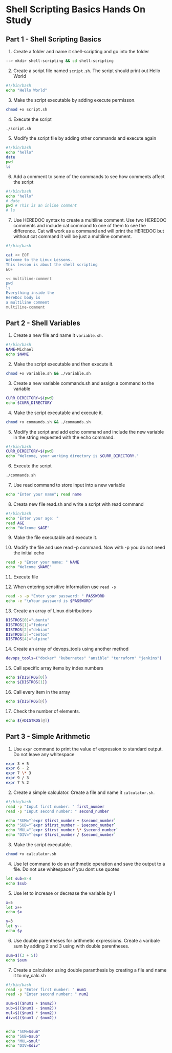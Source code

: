 # Shell Scripting Basics Hands On Study
## Part 1 - Shell Scripting Basics
1. Create a folder and name it shell-scripting and go into the folder

```bash
--> mkdir shell-scripting && cd shell-scripting
```
2. Create a script file named `script.sh`. The script should print out Hello World

```bash
#!/bin/bash
echo "Hello World"
```
3. Make the script executable by adding execute permisson.

```bash
chmod +x script.sh
```
4. Execute the script
```bash
./script.sh
```

5. Modify the script file by adding other commands and execute again

```bash
#!/bin/bash
echo "hello"
date
pwd
ls
```

6. Add a comment to some of the commands to see how comments affect the script

```bash
#!/bin/bash
echo "hello"
# date
pwd # This is an inline comment
# ls
```
7. Use HEREDOC syntax to create a multiline comment. Use two HEREDOC comments and 
include cat command to one of them to see the difference. Cat will work as a command and will
print the HEREDOC but without cat command it will be just a multiline comment.

```bash
#!/bin/bash

cat << EOF
Welcome to the Linux Lessons.
This lesson is about the shell scripting
EOF

<< multiline-comment
pwd
ls
Everything inside the
HereDoc body is
a multiline comment
multiline-comment
```

## Part 2 - Shell Variables

1. Create a new file and name it `variable.sh`.

```bash
#!/bin/bash
NAME=Michael
echo $NAME
```

2. Make the script executable and then execute it.

```bash
chmod +x variable.sh && ./variable.sh
```
3. Create a new variable commands.sh and assign a command to the variable

```bash
CURR_DIRECTORY=$(pwd)
echo $CURR_DIRECTORY
```
4. Make the script executable and execute it. 

```bash
chmod +x commands.sh && ./commands.sh
```
5. Modify the script and add echo command and include the new variable in the string requested with the echo command.
```bash
#!/bin/bash
CURR_DIRECTORY=$(pwd)
echo "Welcome, your working directory is $CURR_DIRECTORY."
```
6. Execute the script 
```bash
./commands.sh
```

7. Use read command to store input into a new variable

```bash
echo "Enter your name"; read name
```
8. Creata new file read.sh and write a script with read command
```bash
#!/bin/bash
echo "Enter your age: "
read AGE
echo "Welcome $AGE"
```
9. Make the file executable and execute it.

10. Modify the file  and use read -p command. Now with -p you do not need the initial echo

```bash
read -p "Enter your name: " NAME
echo "Welcome $NAME"
```
11. Execute file

12. When entering sensitive information use `read -s`
```bash
read -s -p "Enter your password: " PASSWORD
echo -e "\nYour password is $PASSWORD"
```

13. Create an array of Linux distributions

```bash
DISTROS[0]="ubuntu"
DISTROS[1]="fedora"
DISTROS[2]="debian"
DISTROS[3]="centos"
DISTROS[4]="alpine"
```
14. Create an array of devops_tools using another method
```bash
devops_tools=("docker" "kubernetes" "ansible" "terraform" "jenkins")
```

15. Call specific array items by index numbers

```bash
echo ${DISTROS[0]}
echo ${DISTROS[1]}
```

16. Call every item in the array

```bash
echo ${DISTROS[@]}
```

17. Check the number of elements.

```bash
echo ${#DISTROS[@]}
```

## Part 3 - Simple Arithmetic

1. Use `expr` command to print  the value of expression to standard output.
Do not leave any whitespace 

```bash
expr 3 + 5
expr 6 - 2
expr 7 \* 3
expr 9 / 3
expr 7 % 2
```

2. Create a simple calculator. Create a file and name it `calculator.sh`.

```bash
#!/bin/bash
read -p "Input first number: " first_number
read -p "Input second number: " second_number

echo "SUM="`expr $first_number + $second_number`
echo "SUB="`expr $first_number - $second_number`
echo "MUL="`expr $first_number \* $second_number`
echo "DIV="`expr $first_number / $second_number`
```
3. Make the script executable. 

```bash
chmod +x calculator.sh
```

4. Use let command to do an arithmetic operation and save the output to a file.
 Do not use whitespace if you dont use quotes

```bash
let sub=8-4
echo $sub
```

5. Use let to increase or decrease the variable by 1 

```bash
x=5
let x++
echo $x

y=3
let y--
echo $y
```

6. Use double parentheses for arithmetic expressions. Create a varibale sum by adding 2 and 3 using with double parentheses. 

```bash
sum=$((3 + 5))
echo $sum
```
7. Create a calculator using double paranthesis by creating a file and name it to my_calc.sh

```bash
#!/bin/bash
read -p "Enter first number: " num1
read -p "Enter second number: " num2

sum=$(($num1 + $num2)) 
sub=$(($num1 - $num2)) 
mul=$(($num1 * $num2)) 
div=$(($num1 / $num2)) 


echo "SUM=$sum"
echo "SUB=$sub"
echo "MUL=$mul"
echo "DIV=$div"
